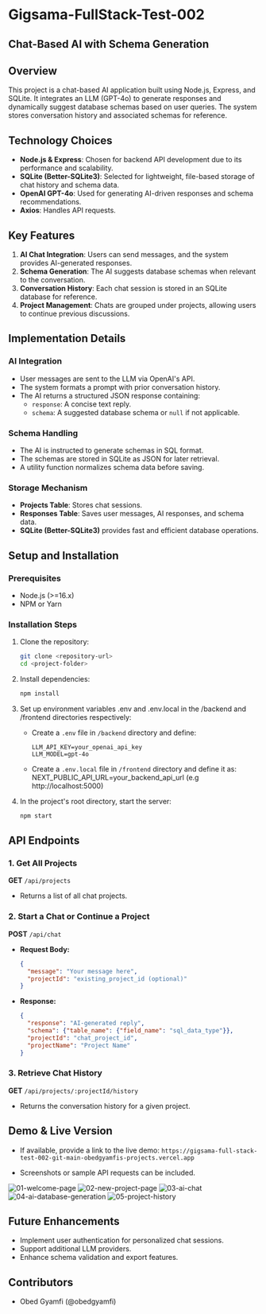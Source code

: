 # Gigsama-FullStack-Test-002

## Chat-Based AI with Schema Generation

## Overview
This project is a chat-based AI application built using Node.js, Express, and SQLite. It integrates an LLM (GPT-4o) to generate responses and dynamically suggest database schemas based on user queries. The system stores conversation history and associated schemas for reference.

## Technology Choices
- **Node.js & Express**: Chosen for backend API development due to its performance and scalability.
- **SQLite (Better-SQLite3)**: Selected for lightweight, file-based storage of chat history and schema data.
- **OpenAI GPT-4o**: Used for generating AI-driven responses and schema recommendations.
- **Axios**: Handles API requests.

## Key Features
1. **AI Chat Integration**: Users can send messages, and the system provides AI-generated responses.
2. **Schema Generation**: The AI suggests database schemas when relevant to the conversation.
3. **Conversation History**: Each chat session is stored in an SQLite database for reference.
4. **Project Management**: Chats are grouped under projects, allowing users to continue previous discussions.

## Implementation Details
### AI Integration
- User messages are sent to the LLM via OpenAI's API.
- The system formats a prompt with prior conversation history.
- The AI returns a structured JSON response containing:
  - `response`: A concise text reply.
  - `schema`: A suggested database schema or `null` if not applicable.

### Schema Handling
- The AI is instructed to generate schemas in SQL format.
- The schemas are stored in SQLite as JSON for later retrieval.
- A utility function normalizes schema data before saving.

### Storage Mechanism
- **Projects Table**: Stores chat sessions.
- **Responses Table**: Saves user messages, AI responses, and schema data.
- **SQLite (Better-SQLite3)** provides fast and efficient database operations.

## Setup and Installation
### Prerequisites
- Node.js (>=16.x)
- NPM or Yarn

### Installation Steps
1. Clone the repository:
   ```sh
   git clone <repository-url>
   cd <project-folder>
   ```
2. Install dependencies:
   ```sh
   npm install
   ```
3. Set up environment variables .env and .env.local in the /backend and /frontend directories respectively:
   - Create a `.env` file in `/backend` directory and define:
     ```env
     LLM_API_KEY=your_openai_api_key
     LLM_MODEL=gpt-4o
     ```

    - Create a `.env.local` file in `/frontend` directory and define it as:
    NEXT_PUBLIC_API_URL=your_backend_api_url (e.g http://localhost:5000)

4. In the project's root directory, start the server:
   ```sh
   npm start
   ```

## API Endpoints
### 1. Get All Projects
**GET** `/api/projects`
- Returns a list of all chat projects.

### 2. Start a Chat or Continue a Project
**POST** `/api/chat`
- **Request Body:**
  ```json
  {
    "message": "Your message here",
    "projectId": "existing_project_id (optional)"
  }
  ```
- **Response:**
  ```json
  {
    "response": "AI-generated reply",
    "schema": {"table_name": {"field_name": "sql_data_type"}},
    "projectId": "chat_project_id",
    "projectName": "Project Name"
  }
  ```

### 3. Retrieve Chat History
**GET** `/api/projects/:projectId/history`
- Returns the conversation history for a given project.

## Demo & Live Version
- If available, provide a link to the live demo: `https://gigsama-full-stack-test-002-git-main-obedgyamfis-projects.vercel.app`

- Screenshots or sample API requests can be included.

![01-welcome-page](demo_images/01-welcome-page.png)
![02-new-project-page](demo_images/02-new-project-page.png)
![03-ai-chat](demo_images/03-ai-chat.png)
![04-ai-database-generation](demo_images/04-ai-database-generation.png)
![05-project-history](demo_images/05-project-history.png)

## Future Enhancements
- Implement user authentication for personalized chat sessions.
- Support additional LLM providers.
- Enhance schema validation and export features.

## Contributors
- Obed Gyamfi (@obedgyamfi)

